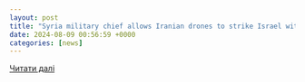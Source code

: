 ```yaml
---
layout: post
title: "Syria military chief allows Iranian drones to strike Israel without Assad’s knowledge"
date: 2024-08-09 00:56:59 +0000
categories: [news]
---
```


[Читати далі](https://www.ynetnews.com/article/b1h3n2fqa)
